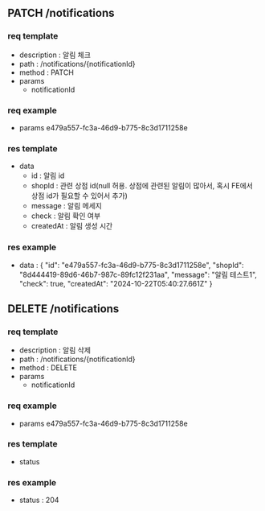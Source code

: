 ## PATCH /notifications

### req template

- description : 알림 체크
- path : /notifications/{notificationId}
- method : PATCH
- params
  - notificationId

### req example

- params
  e479a557-fc3a-46d9-b775-8c3d1711258e

### res template

- data
  - id : 알림 id
  - shopId : 관련 상점 id(null 허용. 상점에 관련된 알림이 많아서, 혹시 FE에서 상점 id가 필요할 수 있어서 추가)
  - message : 알림 메세지
  - check : 알림 확인 여부
  - createdAt : 알림 생성 시간

### res example

- data : {
  "id": "e479a557-fc3a-46d9-b775-8c3d1711258e",
  "shopId": "8d444419-89d6-46b7-987c-89fc12f231aa",
  "message": "알림 테스트1",
  "check": true,
  "createdAt": "2024-10-22T05:40:27.661Z"
  }

## DELETE /notifications

### req template

- description : 알림 삭제
- path : /notifications/{notificationId}
- method : DELETE
- params
  - notificationId

### req example

- params
  e479a557-fc3a-46d9-b775-8c3d1711258e

### res template

- status

### res example

- status : 204
